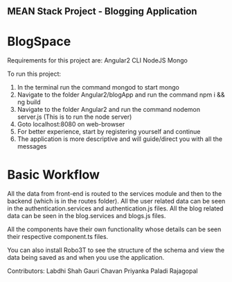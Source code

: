 ## MEAN Stack Project - Blogging Application

# BlogSpace

Requirements for this project are:
Angular2 CLI
NodeJS
Mongo

To run this project:
1) In the terminal run the command mongod to start mongo
2) Navigate to the folder Angular2/blogApp and run the command npm i && ng build
3) Navigate to the folder Angular2 and run the command nodemon server.js (This is to run the node server)
4) Goto localhost:8080 on web-browser
5) For better experience, start by registering yourself and continue
6) The application is more descriptive and will guide/direct you with all the messages

# Basic Workflow

All the data from front-end is routed to the services module and then to the backend (which is in the routes folder). All the user related data can be seen in the authentication.services and authentication.js files. All the blog related data can be seen in the blog.services and blogs.js files.

All the components have their own functionality whose details can be seen their respective component.ts files.

You can also install Robo3T to see the structure of the schema and view the data being saved as and when you use the application.

Contributors:
Labdhi Shah
Gauri Chavan
Priyanka Paladi Rajagopal


